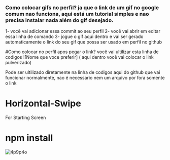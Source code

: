 ### Como colocar gifs no perfil? ja que o link de um gif no google comum nao funciona, aqui está um tutorial simples e nao precisa instalar nada além do gif desejado.
1- você vai adicionar essa commit ao seu perfil
2- você vai abrir em editar essa linha de comando
3- jogue o gif aqui dentro e vai ser gerado automaticamente o link do seu gif que possa ser usado em perfil no github


#Como colocar no perfil apos pegar o link?
você vai ultilizar esta linha de codigos
![Nome que voce preferir] ( aqui dentro você vai colocar o link pulverizado)

Pode ser ultilizado diretamente na linha de codigos aqui do github que vai funcionar normalmente, nao é necessario nem um arquivo por fora somente o link 

# Horizontal-Swipe
For Starting Screen

# npm install

![4p9p4o](https://user-images.githubusercontent.com/40635491/101279824-0d02db80-37ed-11eb-9d23-3348988077de.gif)

